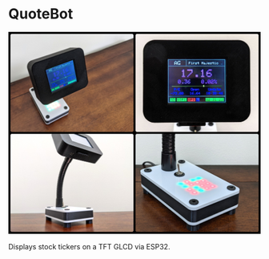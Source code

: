 # QuoteBot

<img src="https://github.com/reubenstr/QuoteBot/blob/main/images/quote-bot-collage.jpg" width="640">

Displays stock tickers on a TFT GLCD via ESP32.
